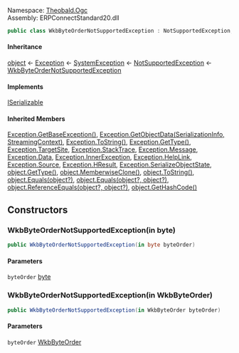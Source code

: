 Namespace: [Theobald.Ogc](../)\
Assembly: ERPConnectStandard20.dll

```csharp
public class WkbByteOrderNotSupportedException : NotSupportedException, ISerializable

```

#### Inheritance

[object](https://learn.microsoft.com/dotnet/api/system.object) ← [Exception](https://learn.microsoft.com/dotnet/api/system.exception) ← [SystemException](https://learn.microsoft.com/dotnet/api/system.systemexception) ← [NotSupportedException](https://learn.microsoft.com/dotnet/api/system.notsupportedexception) ← [WkbByteOrderNotSupportedException](./)

#### Implements

[ISerializable](https://learn.microsoft.com/dotnet/api/system.runtime.serialization.iserializable)

#### Inherited Members

[Exception.GetBaseException()](https://learn.microsoft.com/dotnet/api/system.exception.getbaseexception), [Exception.GetObjectData(SerializationInfo, StreamingContext)](https://learn.microsoft.com/dotnet/api/system.exception.getobjectdata), [Exception.ToString()](https://learn.microsoft.com/dotnet/api/system.exception.tostring), [Exception.GetType()](https://learn.microsoft.com/dotnet/api/system.exception.gettype), [Exception.TargetSite](https://learn.microsoft.com/dotnet/api/system.exception.targetsite), [Exception.StackTrace](https://learn.microsoft.com/dotnet/api/system.exception.stacktrace), [Exception.Message](https://learn.microsoft.com/dotnet/api/system.exception.message), [Exception.Data](https://learn.microsoft.com/dotnet/api/system.exception.data), [Exception.InnerException](https://learn.microsoft.com/dotnet/api/system.exception.innerexception), [Exception.HelpLink](https://learn.microsoft.com/dotnet/api/system.exception.helplink), [Exception.Source](https://learn.microsoft.com/dotnet/api/system.exception.source), [Exception.HResult](https://learn.microsoft.com/dotnet/api/system.exception.hresult), [Exception.SerializeObjectState](https://learn.microsoft.com/dotnet/api/system.exception.serializeobjectstate), [object.GetType()](https://learn.microsoft.com/dotnet/api/system.object.gettype), [object.MemberwiseClone()](https://learn.microsoft.com/dotnet/api/system.object.memberwiseclone), [object.ToString()](https://learn.microsoft.com/dotnet/api/system.object.tostring), [object.Equals(object?)](<https://learn.microsoft.com/dotnet/api/system.object.equals#system-object-equals(system-object)>), [object.Equals(object?, object?)](<https://learn.microsoft.com/dotnet/api/system.object.equals#system-object-equals(system-object-system-object)>), [object.ReferenceEquals(object?, object?)](https://learn.microsoft.com/dotnet/api/system.object.referenceequals), [object.GetHashCode()](https://learn.microsoft.com/dotnet/api/system.object.gethashcode)

## Constructors

### WkbByteOrderNotSupportedException(in byte)

```csharp
public WkbByteOrderNotSupportedException(in byte byteOrder)

```

#### Parameters

`byteOrder` [byte](https://learn.microsoft.com/dotnet/api/system.byte)

### WkbByteOrderNotSupportedException(in WkbByteOrder)

```csharp
public WkbByteOrderNotSupportedException(in WkbByteOrder byteOrder)

```

#### Parameters

`byteOrder` [WkbByteOrder](../Theobald.Ogc.WkbByteOrder/)
